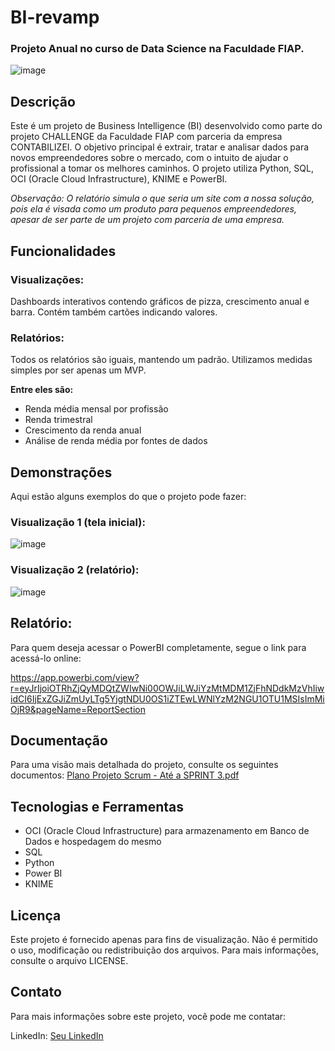 # BI-revamp

### Projeto Anual no curso de Data Science na Faculdade FIAP.

![image](https://github.com/user-attachments/assets/49ba5cd2-4ec0-489b-9070-471696be3c3c)


## Descrição
Este é um projeto de Business Intelligence (BI) desenvolvido como parte do projeto CHALLENGE da Faculdade FIAP com parceria da empresa CONTABILIZEI. O objetivo principal é extrair, tratar e analisar dados para novos empreendedores sobre o mercado, com o intuito de ajudar o profissional a tomar os melhores caminhos. O projeto utiliza Python, SQL, OCI (Oracle Cloud Infrastructure), KNIME e PowerBI.

*Observação: O relatório simula o que seria um site com a nossa solução, pois ela é visada como um produto para pequenos empreendedores, apesar de ser parte de um projeto com parceria de uma empresa.*

## Funcionalidades

### Visualizações: 

Dashboards interativos contendo gráficos de pizza, crescimento anual e barra. Contém também cartões indicando valores.

### Relatórios: 

Todos os relatórios são iguais, mantendo um padrão. Utilizamos medidas simples por ser apenas um MVP. 




**Entre eles são:** 
- Renda média mensal por profissão
- Renda trimestral
- Crescimento da renda anual
- Análise de renda média por fontes de dados

## Demonstrações
Aqui estão alguns exemplos do que o projeto pode fazer:

### Visualização 1 (tela inicial): 

![image](https://github.com/user-attachments/assets/c6107d81-2e08-43f3-8988-4d69b395abf1)

### Visualização 2 (relatório): 

![image](https://github.com/user-attachments/assets/e0a6d743-dd00-40ba-b176-a834f88f9b4a)


## Relatório:

Para quem deseja acessar o PowerBI completamente, segue o link para acessá-lo online:

https://app.powerbi.com/view?r=eyJrIjoiOTRhZjQyMDQtZWIwNi00OWJiLWJiYzMtMDM1ZjFhNDdkMzVhIiwidCI6IjExZGJiZmUyLTg5YjgtNDU0OS1iZTEwLWNlYzM2NGU1OTU1MSIsImMiOjR9&pageName=ReportSection

## Documentação

Para uma visão mais detalhada do projeto, consulte os seguintes documentos: [Plano Projeto Scrum - Até a SPRINT 3.pdf](https://github.com/user-attachments/files/16448370/Plano.Projeto.Scrum.-.Ate.a.SPRINT.3.pdf)


## Tecnologias e Ferramentas
- OCI (Oracle Cloud Infrastructure) para armazenamento em Banco de Dados e hospedagem do mesmo
- SQL 
- Python
- Power BI
- KNIME

## Licença
Este projeto é fornecido apenas para fins de visualização. Não é permitido o uso, modificação ou redistribuição dos arquivos. Para mais informações, consulte o arquivo LICENSE.

## Contato
Para mais informações sobre este projeto, você pode me contatar:

LinkedIn: [Seu LinkedIn](http://linkedin.com/in/lucas-moraes-4b3a30284)
